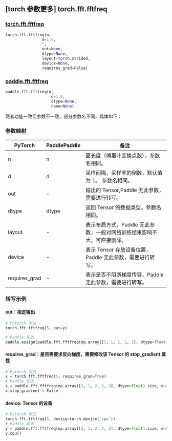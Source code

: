 ## [torch 参数更多] torch.fft.fftfreq

### [torch.fft.fftfreq](https://pytorch.org/docs/stable/generated/torch.fft.fftfreq.html?highlight=fftfreq#torch.fft.fftfreq)

```python
torch.fft.fftfreq(n,
                d=1.0,
                *,
                out=None,
                dtype=None,
                layout=torch.strided,
                device=None,
                requires_grad=False)
```

### [paddle.fft.fftfreq](https://www.paddlepaddle.org.cn/documentation/docs/zh/api/paddle/fft/fftfreq_cn.html)

```python
paddle.fft.fftfreq(n,
                    d=1.0,
                    dtype=None,
                    name=None)
```

两者功能一致但参数不一致，部分参数名不同，具体如下：
### 参数映射
| PyTorch       | PaddlePaddle | 备注                                                   |
| ------------- | ------------ | ------------------------------------------------------ |
| n             | n                | 窗长度（傅里叶变换点数），参数名相同。                        |
| d             | d            | 采样间隔，采样率的倒数，默认值为 1。 参数名相同。         |
| out            | -            |输出的 Tensor,Paddle 无此参数，需要进行转写。              |
| dtype          | dtype      | 返回 Tensor 的数据类型。参数名相同。|
|layout         |-            |表示布局方式，Paddle 无此参数，一般对网络训练结果影响不大，可直接删除。|
|device         |-              | 表示 Tensor 存放设备位置，Paddle 无此参数，需要进行转写。         |
|requires_grad  |-             |  表示是否不阻断梯度传导，Paddle 无此参数，需要进行转写。    |

### 转写示例
#### out：指定输出
```python
# Pytorch 写法
torch.fft.fftfreq(5, out=y)

# Paddle 写法
paddle.assign(paddle.fft.fftfreq(np.array([3, 1, 2, 2, 3], dtype=float).size, d=0.5),y)
```

#### requires_grad：是否需要求反向梯度，需要修改该 Tensor 的 stop_gradient 属性
```python
# Pytorch 写法
x = torch.fft.fftfreq(5, requires_grad=True)
# Paddle 写法
x = paddle.fft.fftfreq(np.array([3, 1, 2, 2, 3], dtype=float).size, d=0.5)
x.stop_gradient = False
```

#### device: Tensor 的设备
```python
# Pytorch 写法
torch.fft.fftfreq(5, device=torch.device('cpu'))
# Paddle 写法
y = paddle.fft.fftfreq(np.array([3, 1, 2, 2, 3], dtype=float).size, d=0.5)
y.cpu()
